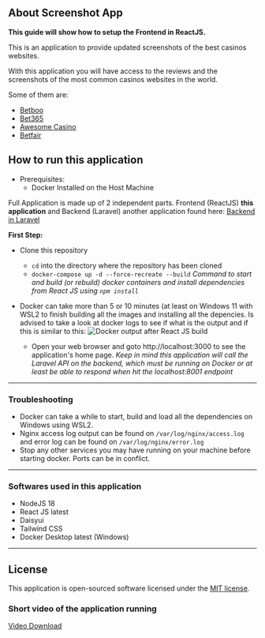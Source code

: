 ## About Screenshot App

**This guide will show how to setup the Frontend in ReactJS.**

This is an application to provide updated screenshots of the best casinos websites.

With this application you will have access to the reviews and the screenshots of the most common casinos websites in the world.

Some of them are:
- [Betboo](https://www.betboo.com)
- [Bet365](https://www.bet365.com)
- [Awesome Casino](https://www.awesomecasino.com)
- [Betfair](https://www.betfair.com)

## How to run this application
- Prerequisites:
    - Docker Installed on the Host Machine

Full Application is made up of 2 independent parts.
Frontend (ReactJS) **this application** and Backend (Laravel) another application found here: [Backend in Laravel](https://github.com/felipebhz/screenshot-laravel)

**First Step:**
- Clone this repository
    - `cd` into the directory where the repository has been cloned
    - `docker-compose up -d --force-recreate --build`
*Command to start and build (or rebuild) docker containers and install dependencies from React JS using `npm install`*

- Docker can take more than 5 or 10 minutes (at least on Windows 11 with WSL2 to finish building all the images and installing all the depencies. Is advised to take a look at docker logs to see if what is the output and if this is similar to this:
![Docker output after React JS build](https://i.ibb.co/C2cRfJG/image.png)

	- Open your web browser and goto http://localhost:3000 to see the application's home page.
*Keep in mind this application will call the Laravel API on the backend, which must be running on Docker or at least be able to respond when hit the localhost:8001 endpoint*
---

### Troubleshooting 
- Docker can take a while to start, build and load all the dependencies on Windows using WSL2.
- Nginx access log output can be found on `/var/log/nginx/access.log` and error log can be found on `/var/log/nginx/error.log`
- Stop any other services you may have running on your machine before starting docker. Ports can be in conflict.
---
### Softwares used in this application
- NodeJS 18
- React JS latest
- Daisyui
- Tailwind CSS
- Docker Desktop latest (Windows)
---
## License

This application is open-sourced software licensed under the [MIT license](https://opensource.org/licenses/MIT).

### Short video of the application running
[Video Download](https://drive.google.com/file/d/1T6SuKFnq0yxCjjetXHiC-P-rQuY1yDSJ/view?usp=sharing)


